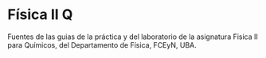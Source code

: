 # Física II Q
Fuentes de las guias de la práctica y del laboratorio de la asignatura Fisica II para Químicos, del Departamento de Física, FCEyN, UBA.
